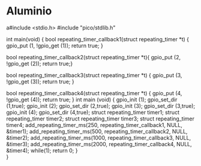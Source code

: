 # Aluminio
a#include <stdio.h>
#include "pico/stdlib.h"

int main(void) {
  bool repeating_timer_callback1(struct repeating_timer *t) {
   gpio_put (1, !gpio_get (1));
    return true;
  }

  bool repeating_timer_callback2(struct repeating_timer *t){
   gpio_put (2, !gpio_get (2));
   return true;}

  bool repeating_timer_callback3(struct repeating_timer *t) {
   gpio_put (3, !gpio_get (3));
    return true; }

  bool repeating_timer_callback4(struct repeating_timer *t) {
  gpio_put (4, !gpio_get (4));
   return true; 
}
   int main (void) {
    gpio_init (1);
    gpio_set_dir (1,true);
    gpio_init (2);
    gpio_set_dir (2,true);
    gpio_init (3);
    gpio_set_dir (3,true);
    gpio_init (4);
    gpio_set_dir (4,true);
    struct repeating_timer timer1;
    struct repeating_timer timer2;
    struct repeating_timer timer3;
    struct repeating_timer timer4;
    add_repeating_timer_ms(250, repeating_timer_callback1, NULL, &timer1);
    add_repeating_timer_ms(500, repeating_timer_callback2, NULL, &timer2);
    add_repeating_timer_ms(1000, repeating_timer_callback3, NULL, &timer3);
    add_repeating_timer_ms(2000, repeating_timer_callback4, NULL, &timer4);
    while(1);
    return 0;
   }   
}
